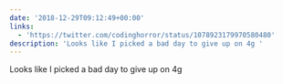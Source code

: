 ```yaml
---
date: '2018-12-29T09:12:49+00:00'
links:
  - 'https://twitter.com/codinghorror/status/1078923179970580480'
description: 'Looks like I picked a bad day to give up on 4g '
---
```

Looks like I picked a bad day to give up on 4g 
